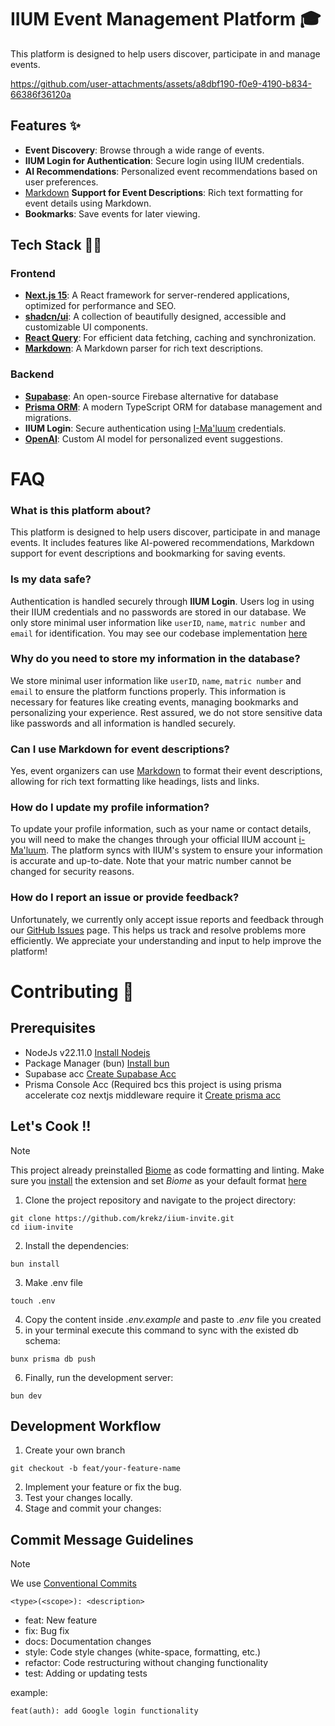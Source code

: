 # IIUM Event Management Platform 🎓 

 This platform is designed to help users discover, participate in and manage events.

https://github.com/user-attachments/assets/a8dbf190-f0e9-4190-b834-66386f36120a


## Features ✨

- **Event Discovery**: Browse through a wide range of events.
- **IIUM Login for Authentication**: Secure login using IIUM credentials.
- **AI Recommendations**: Personalized event recommendations based on user preferences.
-  [Markdown](https://markdownlivepreview.com/) **Support for Event Descriptions**: Rich text formatting for event details using Markdown.
- **Bookmarks**: Save events for later viewing.

## Tech Stack 🧑‍💻

### Frontend
- **[Next.js 15](https://nextjs.org/)**: A React framework for server-rendered applications, optimized for performance and SEO.
- **[shadcn/ui](https://ui.shadcn.com/)**: A collection of beautifully designed, accessible and customizable UI components.
- **[React Query](https://tanstack.com/query/v4)**: For efficient data fetching, caching and synchronization.
- **[Markdown](https://markdownlivepreview.com/)**: A Markdown parser for rich text descriptions.

### Backend
- **[Supabase](https://supabase.io/)**: An open-source Firebase alternative for database
- **[Prisma ORM](https://www.prisma.io/)**: A modern TypeScript ORM for database management and migrations.
- **IIUM Login**: Secure authentication using [I-Ma'luum](https://imaluum.iium.edu.my) credentials.
- **[OpenAI](https://platform.openai.com/docs/overview)**: Custom AI model for personalized event suggestions.

# FAQ

### What is this platform about?
This platform is designed to help users discover, participate in and manage events. It includes features like AI-powered recommendations, Markdown support for event descriptions and bookmarking for saving events.

### Is my data safe?
Authentication is handled securely through **IIUM Login**. Users log in using their IIUM credentials and no passwords are stored in our database. We only store minimal user information like `userID`, `name`, `matric number` and `email` for identification.
You may see our codebase implementation [here](https://github.com/krekz/iium-invite/blob/main/src/actions/authentication/login.ts)

### Why do you need to store my information in the database?
We store minimal user information like `userID`, `name`, `matric number` and `email` to ensure the platform functions properly. This information is necessary for features like creating events, managing bookmarks and personalizing your experience. Rest assured, we do not store sensitive data like passwords and all information is handled securely.

### Can I use Markdown for event descriptions?
Yes, event organizers can use [Markdown](https://markdownlivepreview.com) to format their event descriptions, allowing for rich text formatting like headings, lists and links.

### How do I update my profile information?
To update your profile information, such as your name or contact details, you will need to make the changes through your official IIUM account [i-Ma'luum](https://imaluum.iium.edu.my). The platform syncs with IIUM's system to ensure your information is accurate and up-to-date. Note that your matric number cannot be changed for security reasons.

### How do I report an issue or provide feedback?
Unfortunately, we currently only accept issue reports and feedback through our [GitHub Issues](https://github.com/krekz/iium-invite/issues) page. This helps us track and resolve problems more efficiently. We appreciate your understanding and input to help improve the platform!

# Contributing 🍝 

## Prerequisites
- NodeJs v22.11.0 [Install Nodejs](https://nodejs.org/en/download)
- Package Manager (bun)  [Install bun](https://bun.sh)
- Supabase acc [Create Supabase Acc](https://supabase.com)
- Prisma Console Acc (Required bcs this project is using prisma accelerate coz nextjs middleware require it [Create prisma acc](https://console.prisma.io)

## Let's Cook !!
> [!Note]
> This project already preinstalled [Biome](https://biomejs.dev) as code formatting and linting. Make sure you [install](https://marketplace.visualstudio.com/items?itemName=biomejs.biome) the extension and set _Biome_ as your default format [here](https://andrekoenig.de/articles/biome-unified-linting-and-formatting-solution)

1. Clone the project repository and navigate to the project directory:
```
git clone https://github.com/krekz/iium-invite.git
cd iium-invite
```
2. Install the dependencies:
```
bun install
```

3. Make .env file
```
touch .env
```

4. Copy the content inside _.env.example_ and paste to _.env_ file you created
5. in your terminal execute this command to sync with the existed db schema:
```
bunx prisma db push
```

6. Finally, run the development server:
```
bun dev
```

## Development Workflow
1. Create your own branch 
```
git checkout -b feat/your-feature-name
```
2. Implement your feature or fix the bug.
3. Test your changes locally.
4. Stage and commit your changes:

## Commit Message Guidelines
> [!Note]
> We use [Conventional Commits](https://www.conventionalcommits.org/en/v1.0.0/)

```
<type>(<scope>): <description>
```
- feat: New feature
- fix: Bug fix
- docs: Documentation changes
- style: Code style changes (white-space, formatting, etc.)
- refactor: Code restructuring without changing functionality
- test: Adding or updating tests

example: 
```
feat(auth): add Google login functionality
```
